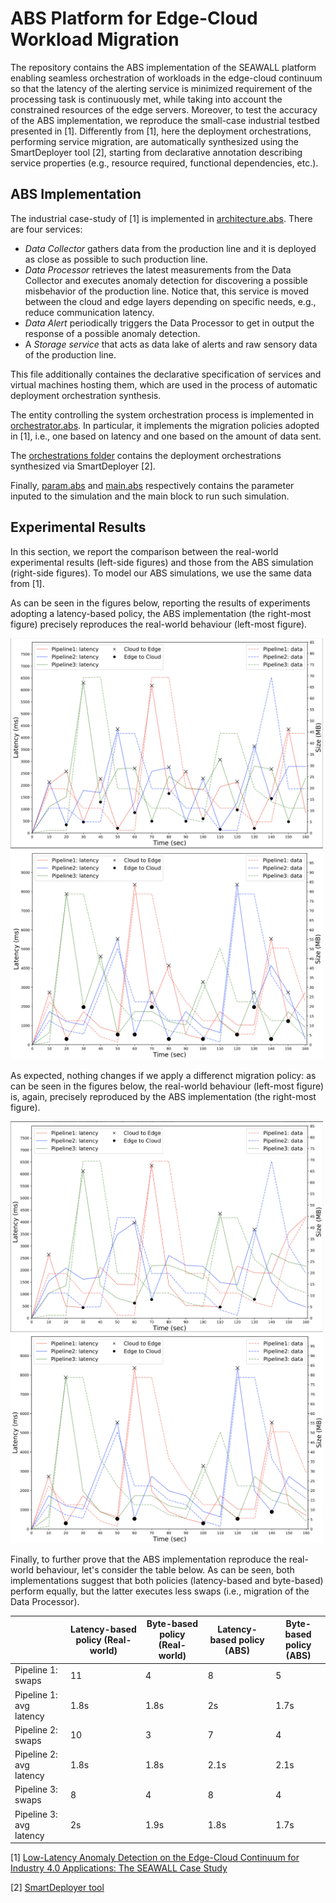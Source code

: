 # ABS Platform for Edge-Cloud Workload Migration

The repository contains the ABS implementation of the SEAWALL platform enabling seamless orchestration of workloads in the edge-cloud continuum so that the latency of the alerting service is minimized requirement of the processing task is continuously met, while taking into account the constrained resources of the edge servers. Moreover, to test the accuracy of the ABS implementation, we reproduce the small-case industrial testbed presented in [1]. Differently from [1], here the deployment orchestrations, performing service migration, are automatically synthesized using the SmartDeployer tool [2], starting from declarative annotation describing service properties (e.g., resource required, functional dependencies, etc.).

## ABS Implementation

The industrial case-study of [1] is implemented in [architecture.abs](./architecture.abs). There are four services: 
- *Data Collector* gathers data from the production line and it is deployed as close as possible to such production line.
- *Data Processor* retrieves the latest measurements from the Data Collector and executes anomaly detection for discovering a possible misbehavior of the production line. Notice that, this service is moved between the cloud and edge layers depending on specific needs, e.g., reduce communication latency.
- *Data Alert* periodically triggers the Data Processor to get in output the response of a possible anomaly detection.
- A *Storage service* that acts as data lake of alerts and raw sensory data of the production line.
  
This file additionally containes the declarative specification of services and virtual machines hosting them, which are used in the process of automatic deployment orchestration synthesis.

The entity controlling the system orchestration process is implemented in [orchestrator.abs](./orchestrator.abs). In particular, it implements the migration policies adopted in [1], i.e., one based on latency and one based on the amount of data sent. 

The [orchestrations folder](./orchestrations) contains the deployment orchestrations synthesized via SmartDeployer [2].

Finally, [param.abs](./param.abs) and [main.abs](./main.abs) respectively contains the parameter inputed to the simulation and the main block to run such simulation.

## Experimental Results

In this section, we report the comparison between the real-world experimental results (left-side figures) and those from the ABS simulation (right-side figures). To model our ABS simulations, we use the same data from [1].

As can be seen in the figures below, reporting the results of experiments adopting a latency-based policy, the ABS implementation (the right-most figure) precisely reproduces the real-world behaviour (left-most figure).

<img src="images/readme/rw_latency.png" alt="Real-world implementation" width="500"/> <img src="images/readme/abs_latency.png" alt="ABS implementation" width="500"/>

As expected, nothing changes if we apply a differenct migration policy: as can be seen in the figures below, the real-world behaviour (left-most figure) is, again, precisely reproduced by the ABS implementation (the right-most figure).

<img src="images/readme/rw_byte.png" alt="Real-world implementation" width="500"/> <img src="images/readme/abs_byte.png" alt="ABS implementation" width="500"/>

Finally, to further prove that the ABS implementation reproduce the real-world behaviour, let's consider the table below. As can be seen, both implementations suggest that both policies (latency-based and byte-based) perform equally, but the latter executes less swaps (i.e., migration of the Data Processor).

| | Latency-based policy (Real-world) | Byte-based policy (Real-world)| Latency-based policy (ABS) | Byte-based policy (ABS)|
|-----------------|-----------------|-----------------|-----------------|-----------------|
| Pipeline 1: swaps |11 | 4 | 8 | 5 |
| Pipeline 1: avg latency | 1.8s | 1.8s | 2s | 1.7s |
| Pipeline 2: swaps | 10 | 3 | 7 | 4 |
| Pipeline 2: avg latency | 1.8s | 1.8s | 2.1s | 2.1s |
| Pipeline 3: swaps | 8 | 4 | 8 | 4 |
| Pipeline 3: avg latency | 2s | 1.9s | 1.8s | 1.7s |

[1] [Low-Latency Anomaly Detection on the Edge-Cloud Continuum for Industry 4.0 Applications: The SEAWALL Case Study](https://ieeexplore.ieee.org/abstract/document/9945851)

[2] [SmartDeployer tool](https://github.com/jacopoMauro/abs_deployer)
